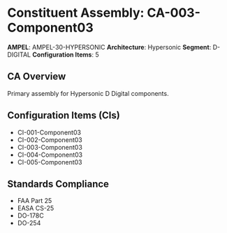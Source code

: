 # Constituent Assembly: CA-003-Component03

**AMPEL**: AMPEL-30-HYPERSONIC
**Architecture**: Hypersonic
**Segment**: D-DIGITAL
**Configuration Items**: 5

## CA Overview
Primary assembly for Hypersonic D Digital components.

## Configuration Items (CIs)
- CI-001-Component03
- CI-002-Component03
- CI-003-Component03
- CI-004-Component03
- CI-005-Component03

## Standards Compliance
- FAA Part 25
- EASA CS-25
- DO-178C
- DO-254
